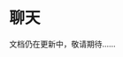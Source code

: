 <!--
 Copyright (C) 2024 originalFactor
 
 This file is part of QwenBotQ.
 
 QwenBotQ is free software: you can redistribute it and/or modify
 it under the terms of the GNU General Public License as published by
 the Free Software Foundation, either version 3 of the License, or
 (at your option) any later version.
 
 QwenBotQ is distributed in the hope that it will be useful,
 but WITHOUT ANY WARRANTY; without even the implied warranty of
 MERCHANTABILITY or FITNESS FOR A PARTICULAR PURPOSE.  See the
 GNU General Public License for more details.
 
 You should have received a copy of the GNU General Public License
 along with QwenBotQ.  If not, see <https://www.gnu.org/licenses/>.
-->

# 聊天

文档仍在更新中，敬请期待……